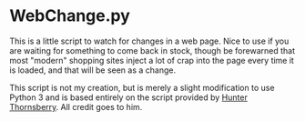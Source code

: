 # WebChange.py

This is a little script to watch for changes in a web page.  Nice to 
use if you are waiting for something to come back in stock, though be 
forewarned that most "modern" shopping sites inject a lot of crap into 
the page every time it is loaded, and that will be seen as a change.

This script is not my creation, but is merely a slight modification to 
use Python 3 and is based entirely on the script provided by 
[Hunter Thornsberry](http://www.adventuresintechland.com).  All 
credit goes to him.


